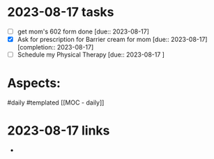 
# 2023-08-17 tasks

- [ ] get mom's 602 form done [due:: 2023-08-17] 
- [x] Ask for prescription for Barrier cream for mom  [due:: 2023-08-17]  [completion:: 2023-08-17]
- [ ] Schedule my Physical Therapy [due:: 2023-08-17 ]

# Aspects:
#daily #templated
[[MOC - daily]]

# 2023-08-17 links
- 


